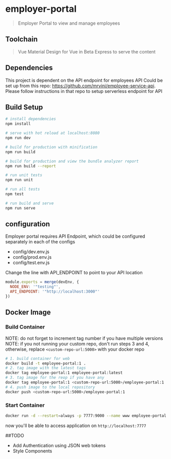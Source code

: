 # employer-portal

> Employer Portal to view and manage employees

## Toolchain
> Vue
> Material Design for Vue in Beta
> Express to serve the content

## Dependencies
This project is dependent on the API endpoint for employees
API Could be set up from this repo: https://github.com/mrvini/employee-service-api. Please follow instructions in that repo to setup serverless endpoint for API

## Build Setup

``` bash
# install dependencies
npm install

# serve with hot reload at localhost:8080
npm run dev

# build for production with minification
npm run build

# build for production and view the bundle analyzer report
npm run build --report

# run unit tests
npm run unit

# run all tests
npm test

# run build and serve
npm run serve
```
## configuration
Employer portal requires API Endpoint, which could be configured separately in each of the configs
- config/dev.env.js
- config/prod.env.js
- config/test.env.js

Change the line with API_ENDPOINT to point to your API location
```javascript
module.exports = merge(devEnv, {
  NODE_ENV: '"testing"',
  API_ENDPOINT: '"http://localhost:3000"'
})
```

## Docker Image

### Build Container
NOTE: do not forget to increment tag number if you have multiple versions
NOTE: if you not running your custom repo, don't run steps 3 and 4, otherwise, replace  ```<custom-repo-url:5000>``` with your docker repo
``` bash
# 1. build container for web
docker build -t employee-portal:1 .
# 2. tag image with the latest tags
docker tag employee-portal:1 employee-portal:latest
# 3. tag image for the reop if you have any
docker tag employee-portal:1 <custom-repo-url:5000>/employee-portal:1
# 4. push image to the local repository
docker push <custom-repo-url:5000>/employee-portal:1
```
### Start Container
``` bash
docker run -d --restart=always -p 7777:9000 --name www employee-portal
```
now you'll be able to access application on ```http://localhost:7777```

##TODO

- Add Authentication using JSON web tokens
- Style Components
